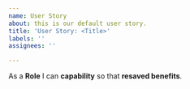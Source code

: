 ```yaml
---
name: User Story
about: this is our default user story.
title: 'User Story: <Title>'
labels: ''
assignees: ''

---
```


As a **Role** I can **capability** so that **resaved benefits**.
